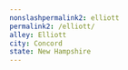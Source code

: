 ```yaml
---
﻿nonslashpermalink2: elliott
permalink2: /elliott/
alley: Elliott
city: Concord
state: New Hampshire
---
```

